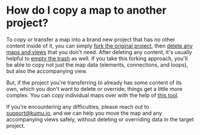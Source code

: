 # How do I copy a map to another project?

To copy or transfer a map into a brand new project that has no other content inside of it, you can simply [fork the original project](/guides/forking.md), then [delete any maps and views](/faq/how-do-i-delete-a-project-map-or-view.md) that you don't need. After deleting any content, it's usually helpful to [empty the trash](/faq/how-do-i-delete-data-from-my-project.md) as well. If you take this forking approach, you'll be able to copy not just the map data (elements, connections, and loops), but also the accompanying view.

But, if the project you're transferring _to_ already has some content of its own, which you don't want to delete or override, things get a little more complex. You can copy individual maps over with the help of [this tool](/faq/how-do-i-avoid-duplicating-data). 


If you're encountering any difficulties, please reach out to support@kumu.io, and we can help you move the map and any accompanying views safely, without deleting or overriding data in the target project.



